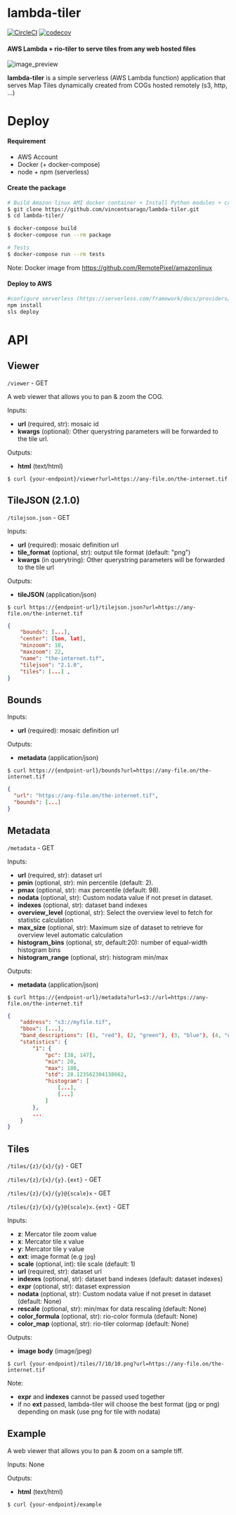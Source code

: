 # lambda-tiler

[![CircleCI](https://circleci.com/gh/vincentsarago/lambda-tiler.svg?style=svg)](https://circleci.com/gh/vincentsarago/lambda-tiler)
[![codecov](https://codecov.io/gh/vincentsarago/lambda-tiler/branch/master/graph/badge.svg)](https://codecov.io/gh/vincentsarago/lambda-tiler)

#### AWS Lambda + rio-tiler to serve tiles from any web hosted files

![image_preview](https://user-images.githubusercontent.com/10407788/56755674-0fbad500-675e-11e9-8996-f0fae4a1a30c.jpeg)

**lambda-tiler** is a simple serverless (AWS Lambda function) application that serves Map Tiles dynamically created from COGs hosted remotely (s3, http, ...)

# Deploy

#### Requirement
  - AWS Account
  - Docker (+ docker-compose)
  - node + npm (serverless)


#### Create the package

```bash
# Build Amazon linux AMI docker container + Install Python modules + create package
$ git clone https://github.com/vincentsarago/lambda-tiler.git
$ cd lambda-tiler/

$ docker-compose build
$ docker-compose run --rm package

# Tests
$ docker-compose run --rm tests
```

Note: Docker image from https://github.com/RemotePixel/amazonlinux

#### Deploy to AWS

```bash
#configure serverless (https://serverless.com/framework/docs/providers/aws/guide/credentials/)
npm install
sls deploy
```

# API

## Viewer
`/viewer` - GET

A web viewer that allows you to pan & zoom the COG.

Inputs:
- **url** (required, str): mosaic id
- **kwargs** (optional): Other querystring parameters will be forwarded to the tile url.

Outputs:
- **html** (text/html)

`$ curl {your-endpoint}/viewer?url=https://any-file.on/the-internet.tif`

## TileJSON (2.1.0)
`/tilejson.json` - GET

Inputs:
- **url** (required): mosaic definition url
- **tile_format** (optional, str): output tile format (default: "png")
- **kwargs** (in querytring): Other querystring parameters will be forwarded to the tile url

Outputs:
- **tileJSON** (application/json) 

`$ curl https://{endpoint-url}/tilejson.json?url=https://any-file.on/the-internet.tif`

```json
{
    "bounds": [...],      
    "center": [lon, lat], 
    "minzoom": 18,        
    "maxzoom": 22,        
    "name": "the-internet.tif",
    "tilejson": "2.1.0",  
    "tiles": [...] ,      
}
```

## Bounds

Inputs:
- **url** (required): mosaic definition url

Outputs:
- **metadata** (application/json) 

`$ curl https://{endpoint-url}/bounds?url=https://any-file.on/the-internet.tif`

```json
{
  "url": "https://any-file.on/the-internet.tif", 
  "bounds": [...]
}
```

## Metadata

`/metadata` - GET

Inputs:
- **url** (required, str): dataset url
- **pmin** (optional, str): min percentile (default: 2).
- **pmax** (optional, str): max percentile (default: 98).
- **nodata** (optional, str): Custom nodata value if not preset in dataset.
- **indexes** (optional, str): dataset band indexes
- **overview_level** (optional, str): Select the overview level to fetch for statistic calculation
- **max_size** (optional, str): Maximum size of dataset to retrieve for overview level automatic calculation
- **histogram_bins** (optional, str, default:20): number of equal-width histogram bins
- **histogram_range** (optional, str): histogram min/max

Outputs:
- **metadata** (application/json) 


`$ curl https://{endpoint-url}/metadata?url=s3://url=https://any-file.on/the-internet.tif`

```json
{
    "address": "s3://myfile.tif",
    "bbox": [...],
    "band_descriptions": [(1, "red"), (2, "green"), (3, "blue"), (4, "nir")],
    "statistics": {
        "1": {
            "pc": [38, 147],
            "min": 20,
            "max": 180,
            "std": 28.123562304138662,
            "histogram": [
                [...],
                [...]
            ]
        },
        ...
    }
}
```


## Tiles
`/tiles/{z}/{x}/{y}` - GET

`/tiles/{z}/{x}/{y}.{ext}` - GET

`/tiles/{z}/{x}/{y}@{scale}x` - GET

`/tiles/{z}/{x}/{y}@{scale}x.{ext}` - GET

Inputs:
- **z**: Mercator tile zoom value
- **x**: Mercator tile x value
- **y**: Mercator tile y value
- **ext**: image format (e.g `jpg`)
- **scale** (optional, int): tile scale (default: 1)
- **url** (required, str): dataset url
- **indexes** (optional, str): dataset band indexes (default: dataset indexes)
- **expr** (optional, str): dataset expression
- **nodata** (optional, str): Custom nodata value if not preset in dataset (default: None)
- **rescale** (optional, str): min/max for data rescaling (default: None)
- **color_formula** (optional, str): rio-color formula (default: None)
- **color_map** (optional, str): rio-tiler colormap (default: None)

Outputs:
- **image body** (image/jpeg) 

`$ curl {your-endpoint}/tiles/7/10/10.png?url=https://any-file.on/the-internet.tif`

Note: 
- **expr** and **indexes** cannot be passed used together
- if no **ext** passed, lambda-tiler will choose the best format (jpg or png) depending on mask (use png for tile with nodata)

## Example

A web viewer that allows you to pan & zoom on a sample tiff.

Inputs: None

Outputs:
- **html** (text/html)

`$ curl {your-endpoint}/example`